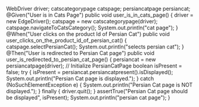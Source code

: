 WebDriver driver;
	catscategorypage catspage;
	persiancatpage persiancat;
	@Given("User is in Cats Page")
	public void user_is_in_cats_page() {
		driver = new EdgeDriver();
		catspage = new catscategorypage(driver);
		catspage.navigateToCatsCategory();
		System.out.println("cat page");
	}
	@When("User clicks on the product Id of Persian Cat")
	public void user_clicks_on_the_product_id_of_persian_cat() {
		catspage.selectPersianCat();
		System.out.println("selects persian cat");
	}
	@Then("User is redirected to Persian Cat page")
	public void user_is_redirected_to_persian_cat_page() {
		persiancat = new persiancatpage(driver); // Initialize PersianCatPage
	    boolean isPresent = false;
	    try {
	        isPresent = persiancat.persiancatpresent().isDisplayed();
	        System.out.println("Persian Cat page is displayed.");
	    } catch (NoSuchElementException e) {
	        System.out.println("Persian Cat page is NOT displayed.");
	    } finally { driver.quit(); }
	    assertTrue("Persian Cat page should be displayed", isPresent);
		System.out.println("persian cat page");
	}
